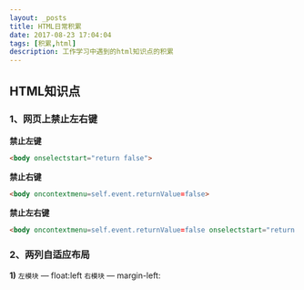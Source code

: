 ```yaml
---
layout: _posts
title: HTML日常积累
date: 2017-08-23 17:04:04
tags: [积累,html]
description: 工作学习中遇到的html知识点的积累
---
```


## HTML知识点

### 1、网页上禁止左右键
**禁止左键**
```html
<body onselectstart="return false">
```
**禁止右键**
```html
<body oncontextmenu=self.event.returnValue=false>
```
**禁止左右键**
```html
<body oncontextmenu=self.event.returnValue=false onselectstart="return false">
```

### 2、两列自适应布局

**1)**
`左模块` — float:left
`右模块` — margin-left: 